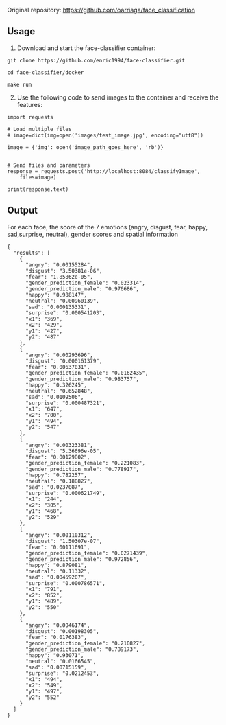 Original repository: https://github.com/oarriaga/face_classification


## Usage

1. Download and start the face-classifier container:

`git clone https://github.com/enric1994/face-classifier.git`

`cd face-classifier/docker`

`make run`


2. Use the following code to send images to the container and receive the features:

```
import requests

# Load multiple files
# image=dict(img=open('images/test_image.jpg', encoding="utf8"))

image = {'img': open('image_path_goes_here', 'rb')}


# Send files and parameters
response = requests.post('http://localhost:8084/classifyImage',
    files=image)

print(response.text)
```
## Output

For each face, the score of the 7 emotions (angry, disgust, fear, happy, sad,surprise, neutral), gender scores and spatial information

```
{
  "results": [
    {
      "angry": "0.00155284", 
      "disgust": "3.50381e-06", 
      "fear": "1.85862e-05", 
      "gender_prediction_female": "0.023314", 
      "gender_prediction_male": "0.976686", 
      "happy": "0.988147", 
      "neutral": "0.00960139", 
      "sad": "0.000135331", 
      "surprise": "0.000541203", 
      "x1": "369", 
      "x2": "429", 
      "y1": "427", 
      "y2": "487"
    }, 
    {
      "angry": "0.00293696", 
      "disgust": "0.000161379", 
      "fear": "0.00637031", 
      "gender_prediction_female": "0.0162435", 
      "gender_prediction_male": "0.983757", 
      "happy": "0.326245", 
      "neutral": "0.652848", 
      "sad": "0.0109506", 
      "surprise": "0.000487321", 
      "x1": "647", 
      "x2": "700", 
      "y1": "494", 
      "y2": "547"
    }, 
    {
      "angry": "0.00323381", 
      "disgust": "5.36696e-05", 
      "fear": "0.00129802", 
      "gender_prediction_female": "0.221083", 
      "gender_prediction_male": "0.778917", 
      "happy": "0.782257", 
      "neutral": "0.188827", 
      "sad": "0.0237087", 
      "surprise": "0.000621749", 
      "x1": "244", 
      "x2": "305", 
      "y1": "468", 
      "y2": "529"
    }, 
    {
      "angry": "0.00110312", 
      "disgust": "1.50307e-07", 
      "fear": "0.00111691", 
      "gender_prediction_female": "0.0271439", 
      "gender_prediction_male": "0.972856", 
      "happy": "0.879081", 
      "neutral": "0.11332", 
      "sad": "0.00459207", 
      "surprise": "0.000786571", 
      "x1": "791", 
      "x2": "852", 
      "y1": "489", 
      "y2": "550"
    }, 
    {
      "angry": "0.0046174", 
      "disgust": "0.00198305", 
      "fear": "0.0176383", 
      "gender_prediction_female": "0.210827", 
      "gender_prediction_male": "0.789173", 
      "happy": "0.93071", 
      "neutral": "0.0166545", 
      "sad": "0.00715159", 
      "surprise": "0.0212453", 
      "x1": "494", 
      "x2": "549", 
      "y1": "497", 
      "y2": "552"
    }
  ]
}

```
